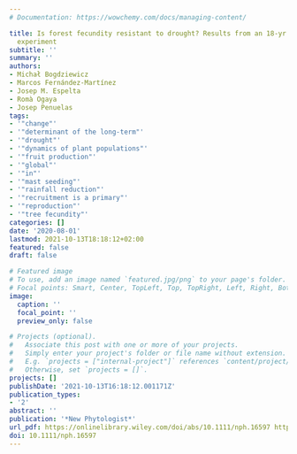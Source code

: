 ```yaml
---
# Documentation: https://wowchemy.com/docs/managing-content/

title: Is forest fecundity resistant to drought? Results from an 18‐yr rainfall‐reduction
  experiment
subtitle: ''
summary: ''
authors:
- Michał Bogdziewicz
- Marcos Fernández‐Martínez
- Josep M. Espelta
- Romà Ogaya
- Josep Penuelas
tags:
- '"change"'
- '"determinant of the long-term"'
- '"drought"'
- '"dynamics of plant populations"'
- '"fruit production"'
- '"global"'
- '"in"'
- '"mast seeding"'
- '"rainfall reduction"'
- '"recruitment is a primary"'
- '"reproduction"'
- '"tree fecundity"'
categories: []
date: '2020-08-01'
lastmod: 2021-10-13T18:18:12+02:00
featured: false
draft: false

# Featured image
# To use, add an image named `featured.jpg/png` to your page's folder.
# Focal points: Smart, Center, TopLeft, Top, TopRight, Left, Right, BottomLeft, Bottom, BottomRight.
image:
  caption: ''
  focal_point: ''
  preview_only: false

# Projects (optional).
#   Associate this post with one or more of your projects.
#   Simply enter your project's folder or file name without extension.
#   E.g. `projects = ["internal-project"]` references `content/project/deep-learning/index.md`.
#   Otherwise, set `projects = []`.
projects: []
publishDate: '2021-10-13T16:18:12.001171Z'
publication_types:
- '2'
abstract: ''
publication: '*New Phytologist*'
url_pdf: https://onlinelibrary.wiley.com/doi/abs/10.1111/nph.16597 https://onlinelibrary.wiley.com/doi/10.1111/nph.16597
doi: 10.1111/nph.16597
---
```

